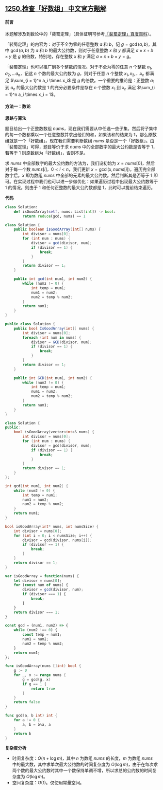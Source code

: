 ## [1250.检查「好数组」 中文官方题解](https://leetcode.cn/problems/check-if-it-is-a-good-array/solutions/100000/jian-cha-hao-shu-zu-by-leetcode-solution-qg2h)

#### 前言

本题解涉及到数论中的「裴蜀定理」（具体证明可参考[「裴蜀定理」百度百科](https://baike.baidu.com/item/%E8%A3%B4%E8%9C%80%E5%AE%9A%E7%90%86/5186593)）。

「裴蜀定理」的内容为：对于不全为零的任意整数 $a$ 和 $b$，记 $g = \gcd(a,b)$，其中 $\gcd(a, b)$ 为 $a$ 和 $b$ 的最大公约数，则对于任意整数 $x$ 和 $y$ 都满足 $a\times x+b \times y$ 是 $g$ 的倍数，特别地，存在整数 $x$ 和 $y$ 满足 $a \times x + b \times y = g$。

「裴蜀定理」也可以推广到多个整数的情况。对于不全为零的任意 $n$ 个整数 $a_1, a_2, \dots a_n$，记这 $n$ 个数的最大公约数为 $g$，则对于任意 $n$ 个整数 $x_1, x_2, \dots x_n$ 都满足 $\sum_{i = 1}^n a_i \times x_i$ 是 $g$ 的倍数。一个重要的推论是：正整数 $a_1$ 到 $a_n$ 的最大公约数是 $1$ 的充分必要条件是存在 $n$ 个整数 $x_1$ 到 $x_n$ 满足 $\sum_{i = 1}^n a_i \times x_i = 1$。

#### 方法一：数论

**思路与算法**

题目给出一个正整数数组 $\textit{nums}$，现在我们需要从中任选一些子集，然后将子集中的每一个数都乘以一个任意整数并求出他们的和，如果该和的结果为 $1$，那么原数组就是一个「好数组」。现在我们需要判断数组 $\textit{nums}$ 是否是一个「好数组」。由「裴蜀定理」可得，题目等价于求 $\textit{nums}$ 中的全部数字的最大公约数是否等于 $1$，若等于 $1$ 则原数组为「好数组」，否则不是。

求 $\textit{nums}$ 中全部数字的最大公约数的方法为，我们设初始为 $x = \textit{nums}[0]$，然后对于每一个数 $\textit{nums}[i]$，$0 < i < n$，我们更新 $x = \gcd(x, \textit{nums}[i])$。遍历完全部数字后，$x$ 即为数组 $\textit{nums}$ 中全部的元素的最大公约数。然后判断其是否等于 $1$ 即可。在实现过程中我们也可以进一步做优化：如果遍历过程中出现最大公约数等于 $1$ 的情况，则由于 $1$ 和任何正整数的最大公约数都是 $1$，此时可以提前结束遍历。

**代码**

```Python [sol1-Python3]
class Solution:
    def isGoodArray(self, nums: List[int]) -> bool:
        return reduce(gcd, nums) == 1
```

```Java [sol1-Java]
class Solution {
    public boolean isGoodArray(int[] nums) {
        int divisor = nums[0];
        for (int num : nums) {
            divisor = gcd(divisor, num);
            if (divisor == 1) {
                break;
            }
        }
        return divisor == 1;
    }

    public int gcd(int num1, int num2) {
        while (num2 != 0) {
            int temp = num1;
            num1 = num2;
            num2 = temp % num2;
        }
        return num1;
    }
}
```

```C# [sol1-C#]
public class Solution {
    public bool IsGoodArray(int[] nums) {
        int divisor = nums[0];
        foreach (int num in nums) {
            divisor = GCD(divisor, num);
            if (divisor == 1) {
                break;
            }
        }
        return divisor == 1;
    }

    public int GCD(int num1, int num2) {
        while (num2 != 0) {
            int temp = num1;
            num1 = num2;
            num2 = temp % num2;
        }
        return num1;
    }
}
```

```C++ [sol1-C++]
class Solution {
public:
    bool isGoodArray(vector<int>& nums) {
        int divisor = nums[0];
        for (int num : nums) {
            divisor = gcd(divisor, num);
            if (divisor == 1) {
                break;
            }
        }
        return divisor == 1;
    }
};
```

```C [sol1-C]
int gcd(int num1, int num2) {
    while (num2 != 0) {
        int temp = num1;
        num1 = num2;
        num2 = temp % num2;
    }
    return num1;
}

bool isGoodArray(int* nums, int numsSize) {
    int divisor = nums[0];
    for (int i = 0; i < numsSize; i++) {
        divisor = gcd(divisor, nums[i]);
        if (divisor == 1) {
            break;
        }
    }
    return divisor == 1;
}
```

```JavaScript [sol1-JavaScript]
var isGoodArray = function(nums) {
    let divisor = nums[0];
    for (const num of nums) {
        divisor = gcd(divisor, num);
        if (divisor === 1) {
            break;
        }
    }
    return divisor === 1;
}

const gcd = (num1, num2) => {
    while (num2 !== 0) {
        const temp = num1;
        num1 = num2;
        num2 = temp % num2;
    }
    return num1;
};
```

```go [sol1-Golang]
func isGoodArray(nums []int) bool {
	g := 0
	for _, x := range nums {
		g = gcd(g, x)
		if g == 1 {
			return true
		}
	}
	return false
}

func gcd(a, b int) int {
	for a != 0 {
		a, b = b%a, a
	}
	return b
}
```

**复杂度分析**

- 时间复杂度：$O(n + \log m)$，其中 $n$ 为数组 $\textit{nums}$ 的长度，$m$ 为数组 $\textit{nums}$ 中的最大数，其中求单次最大公约数的时间复杂度为 $O(\log m)$，由于在每次求两个数的最大公约数时其中一个数保持单调不增，所以求总的公约数的时间复杂度为 $O(\log m)$。
- 空间复杂度：$O(1)$。仅使用常量空间。